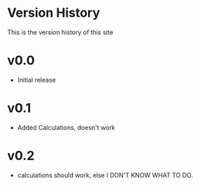 # Version History

This is the version history of this site

# v0.0
* Initial release

# v0.1
* Added Calculations, doesn't work

# v0.2
* calculations should work, else I DON'T KNOW WHAT TO DO.
